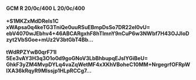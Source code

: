 #### GCM R 20/0c/400 L 20/0c/400
**+S1MKZxMdDReIs1C**<br/>**xWApsa0q4keTG3TniQe0uuRSuEBmpDsSo7DR22eI0vU=**<br/>**ebV4070wJEbhv4+46ABCARgxhF8hTlmnY9nCuP6w3NWbf7H43OJJIoDzyt2VbSGoe+mUz2V3btGbT4Bb...**<br/><br/>
**tWdRPZYwB0qrF71I**<br/>**5Ee3vAY3H3q3O1o0d9goGNoV3LbBhbupqEJslYGiBeU=**<br/>**GhkF3yZM4MvpDYLq4vaZqWetMF4xXKhVBoheC10MM+NrgegrfOFRpWlXA36kRqyR9MIssjp1HLpRCCg7...**